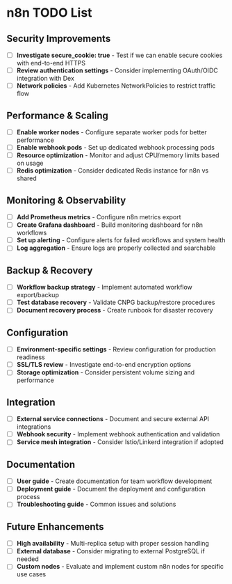 # n8n TODO List

## Security Improvements
- [ ] **Investigate secure_cookie: true** - Test if we can enable secure cookies with end-to-end HTTPS
- [ ] **Review authentication settings** - Consider implementing OAuth/OIDC integration with Dex
- [ ] **Network policies** - Add Kubernetes NetworkPolicies to restrict traffic flow

## Performance & Scaling
- [ ] **Enable worker nodes** - Configure separate worker pods for better performance
- [ ] **Enable webhook pods** - Set up dedicated webhook processing pods
- [ ] **Resource optimization** - Monitor and adjust CPU/memory limits based on usage
- [ ] **Redis optimization** - Consider dedicated Redis instance for n8n vs shared

## Monitoring & Observability
- [ ] **Add Prometheus metrics** - Configure n8n metrics export
- [ ] **Create Grafana dashboard** - Build monitoring dashboard for n8n workflows
- [ ] **Set up alerting** - Configure alerts for failed workflows and system health
- [ ] **Log aggregation** - Ensure logs are properly collected and searchable

## Backup & Recovery
- [ ] **Workflow backup strategy** - Implement automated workflow export/backup
- [ ] **Test database recovery** - Validate CNPG backup/restore procedures
- [ ] **Document recovery process** - Create runbook for disaster recovery

## Configuration
- [ ] **Environment-specific settings** - Review configuration for production readiness
- [ ] **SSL/TLS review** - Investigate end-to-end encryption options
- [ ] **Storage optimization** - Consider persistent volume sizing and performance

## Integration
- [ ] **External service connections** - Document and secure external API integrations
- [ ] **Webhook security** - Implement webhook authentication and validation
- [ ] **Service mesh integration** - Consider Istio/Linkerd integration if adopted

## Documentation
- [ ] **User guide** - Create documentation for team workflow development
- [ ] **Deployment guide** - Document the deployment and configuration process
- [ ] **Troubleshooting guide** - Common issues and solutions

## Future Enhancements
- [ ] **High availability** - Multi-replica setup with proper session handling
- [ ] **External database** - Consider migrating to external PostgreSQL if needed
- [ ] **Custom nodes** - Evaluate and implement custom n8n nodes for specific use cases
